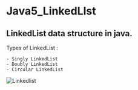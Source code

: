# Java5_LinkedLIst
## LinkedList data structure in java.
Types of LinkedList : 

    - Singly LinkedList
    - Doubly LinkedList
    - Circular LinkedList

![Linkedlist](https://i1.faceprep.in/Companies-1/types-of-linked-list.png "Linkedlist")

